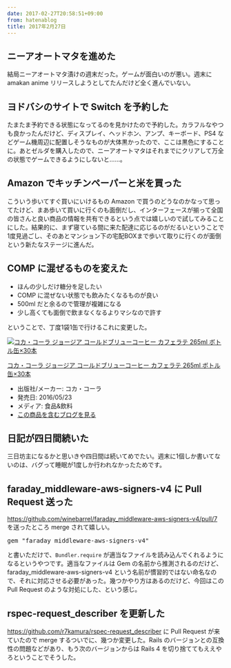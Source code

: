 ```yaml
---
date: 2017-02-27T20:58:51+09:00
from: hatenablog
title: 2017年2月27日
---
```


<h2>ニーアオートマタを進めた</h2>

<p>結局ニーアオートマタ漬けの週末だった。ゲームが面白いのが悪い。週末に amakan anime リリースしようとしてたんだけど全く進んでいない。</p>

<h2>ヨドバシのサイトで Switch を予約した</h2>

<p>たまたま予約できる状態になってるのを見かけたので予約した。カラフルなやつも良かったんだけど、ディスプレイ、ヘッドホン、アンプ、キーボード、PS4 などゲーム機周辺に配置しそうなものが大体黒かったので、ここは黒色にすることに。あとゼルダを購入したので、ニーアオートマタはそれまでにクリアして万全の状態でゲームできるようにしないと……。</p>

<h2>Amazon でキッチンペーパーと米を買った</h2>

<p>こういう歩いてすぐ買いにいけるもの Amazon で買うのどうなのかなって思ってたけど、まあ歩いて買いに行くのも面倒だし、インターフェースが揃って全国の皆さんと良い商品の情報を共有できるという点では嬉しいので試してみることにした。結果的に、まず寝ている間に来た配達に応じるのがだるいということで1度見過ごし、そのあとマンション下の宅配BOXまで歩いて取りに行くのが面倒という新たなステージに進んだ。</p>

<h2>COMP に混ぜるものを変えた</h2>

<ul>
<li>ほんの少しだけ糖分を足したい</li>
<li>COMP に混ぜない状態でも飲みたくなるものが良い</li>
<li>500ml だと余るので管理が複雑になる</li>
<li>少し高くても面倒で飲まなくなるよりマシなので許す</li>
</ul>


<p>ということで、丁度1袋1缶で行けるこれに変更した。</p>

<p></p><div class="hatena-asin-detail">
<a href="http://www.amazon.co.jp/exec/obidos/ASIN/B01D4GJ2O6/r7kamura-22/"><img src="https://images-fe.ssl-images-amazon.com/images/I/41N4PygxALL._SL160_.jpg" class="hatena-asin-detail-image" alt="コカ・コーラ ジョージア コールドブリューコーヒー カフェラテ 265ml ボトル缶×30本" title="コカ・コーラ ジョージア コールドブリューコーヒー カフェラテ 265ml ボトル缶×30本"></a><div class="hatena-asin-detail-info">
<p class="hatena-asin-detail-title"><a href="http://www.amazon.co.jp/exec/obidos/ASIN/B01D4GJ2O6/r7kamura-22/">コカ・コーラ ジョージア コールドブリューコーヒー カフェラテ 265ml ボトル缶×30本</a></p>
<ul>
<li>
<span class="hatena-asin-detail-label">出版社/メーカー:</span> コカ・コーラ</li>
<li>
<span class="hatena-asin-detail-label">発売日:</span> 2016/05/23</li>
<li>
<span class="hatena-asin-detail-label">メディア:</span> 食品&amp;飲料</li>
<li><a href="http://d.hatena.ne.jp/asin/B01D4GJ2O6/r7kamura-22" target="_blank">この商品を含むブログを見る</a></li>
</ul>
</div>
<div class="hatena-asin-detail-foot"></div>
</div>

<h2>日記が四日間続いた</h2>

<p>三日坊主になるかと思いきや四日間は続いてめでたい。週末に1個しか書いてないのは、バグって睡眠が1度しか行われなかったためです。</p>

<h2>faraday_middleware-aws-signers-v4 に Pull Request 送った</h2>

<p><a href="https://github.com/winebarrel/faraday_middleware-aws-signers-v4/pull/7">https://github.com/winebarrel/faraday_middleware-aws-signers-v4/pull/7</a> を送ったところ merge されて嬉しい。</p>

<pre class="code lang-ruby" data-lang="ruby" data-unlink>gem <span class="synSpecial">"</span><span class="synConstant">faraday_middleware-aws-signers-v4</span><span class="synSpecial">"</span>
</pre>


<p>と書いただけで、<code>Bundler.require</code> が適当なファイルを読み込んでくれるようになるというやつです。適当なファイルは Gem の名前から推測されるのだけど、faraday_middleware-aws-signers-v4 という名前が慣習的ではない命名なので、それに対応させる必要があった。幾つかやり方はあるのだけど、今回はこの Pull Request のような対処にした、という感じ。</p>

<h2>rspec-request_describer を更新した</h2>

<p><a href="https://github.com/r7kamura/rspec-request_describer">https://github.com/r7kamura/rspec-request_describer</a> に Pull Request が来ていたので merge するついでに、幾つか変更した。Rails のバージョンとの互換性の問題などがあり、もう次のバージョンからは Rails 4 を切り捨ててもええやろということでそうした。</p>

